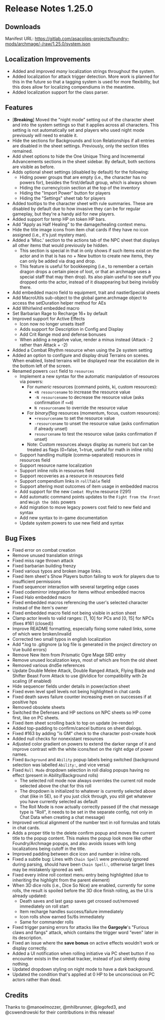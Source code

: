 # Release Notes 1.25.0

## Downloads

Manifest URL: https://gitlab.com/asacolips-projects/foundry-mods/archmage/-/raw/1.25.0/system.json

## Localization Improvements

- Added and improved _many_ localization strings throughout the system.
- Added localization for attack trigger detection. More work is planned for this in the future so that a tagging system is used for more flexibility, but this does allow for localizing compendiums in the meantime.
- Added localization support for the class parser.

## Features
- [**Breaking**] Moved the "night mode" setting out of the character sheet and into the system settings so that it applies across all characters. This setting is not automatically set and players who used night mode previously will need to enable it.
- Hide the sections for Backgrounds and Icon Relationships if all entries are disabled in the sheet settings. Previously, only the section titles remained.
- Add sheet options to hide the One Unique Thing and Incremental Advancements sections in the sheet sidebar. By default, both sections are visible as before.
- Adds optional sheet settings (disabled by default) for the following:
    - Hiding power groups that are empty (i.e., the character has no powers for), besides the first/default group, which is always shown
    - Hiding the currency/coin section at the top of the inventory
    - Hiding the "Import Power" button for players
    - Hiding the "Settings" sheet tab for players
- Added tooltips to the character sheet with rule summaries. These are disabled by default due to how invasive they can be for regular gameplay, but they're a handy aid for new players. 
- Added support for temp HP on token HP bars.
- Add "Apply as Half Healing" to the damage/healing context menu.
- Hide the title image icons from item chat cards if they have no icon assigned (i.e., it's just mystery man).
- Added a 'Misc.' section to the actions tab of the NPC sheet that displays all other items that would previously be hidden.
    - This section is special in that in only shows if such items exist on the actor and in that is has no + New button to create new items, they can only be added via drag and drop.
    - This feature is useful for bookkeeping (i.e., to remember a certain dragon drops a certain piece of loot, or that an archmage uses a special staff that may then drop). Its also plain useful to see stuff you dropped onto the actor, instead of it disappearing but being invisibly there.
- Add embedded macro field to equipment, trait and nastierSpecial sheets
- Add MacroUtils sub-object to the global game.archmage object to access the setDuration helper method for AEs
- Add Whirlwind embedded macro
- Set Barbarian Rage to Recharge 16+ by default
- Improved support for Active Effects
    - Icon now no longer unsets itself
    - Adds support for Description in Config and Display
    - Add Crit Range mod and defense bonuses
    - When adding a negative value, render a minus instead (Attack - 2 rather than Attack + -2)
- Added a Combat Rhythm resource when using the 2e system setting
- Added an option to configure and display druid Terrains on scenes. When enabled, listed terrains will be displayed near the escalation die in the bottom left of the screen.
- Renamed powers `cost` field to `resources`
    - Implement a new syntax for the automatic manipulation of resources via powers:
        - For *numeric* resources (command points, ki, custom resources):
            - `+N resourcename` to increase the resource value
            - `-N resourcename` to decrease the resource value (asks confirmation if `<=0`)
            - `N resourcename` to override the resource value
        - For *binary/flag* resources (momentum, focus, custom resources):
            - `+resourcename` to set the resource value
            - `-resourcename` to unset the resource value (asks confirmation if already unset)
            - `resourcename` to test the resource value (asks confirmation if unset)
        - Note: Custom resources always display as numeric but can be treated as flags (0=false, 1=true, useful for math in inline rolls)
    - Support handling multiple (comma-separated) resources in resources field
    - Support resource name localization
    - Support inline rolls in resources field
    - Support recoveries as a resource in resources field
    - Support compendium links in `rollTable` field 
    - Support altering most outcomes of item usage in embedded macros
    - Add support for the new `Combat Rhythm` resource (!291)
    - Add automatic command points updates to the `Fight from the Front` and `Weigh the Odds` powers
    - Add migration to move legacy powers cost field to new field and syntax
    - Add new syntax to in-game documentation
    - Update system powers to use new field and syntax

## Bug Fixes

- Fixed error on combat creation
- Remove unused translation strings
- Fixed miss rage thrown attack
- Fixed barbarian building frenzy
- Fixed various typos and broken image links.
- Fixed item sheet's Show Players button failing to work for players due to insufficient permissions
- Fixed sequencer interaction with several targeting edge cases
- Fixed codemirror integration for items without embedded macros
- Fixed Halo embedded macro
- Fixed embedded macros referencing the user's selected character instead of the item's owner
- Fixed embedded macro field not being visible in action sheet
- Clamp actor levels to valid ranges: [1, 10] for PCs and [0, 15] for NPCs (fixes #161 (closed))
- Improve README formatting, especially fixing some naked links, some of which were broken/invalid
- Corrected two small typos in english localization
- Add *.log to .gitignore (a log file is generated in the project directory on Vue build errors)
- Remove New Item from Prismatic Ogre Mage SRD entry
- Remove unused localization keys, most of which are from the old sheet
- Removed various dnd5e references
- Update Double Melee Attack, Double Ranged Attack, Flying Blade and Shifter Beast Form Attack to use @lvldice for compatibility with 2e scaling (if enabled)
- Hide sequencer fields under details in power/action sheet 
- Fixed even level spell levels not being highlighted in chat cards
- Fixed death saves failure counter increasing even on successes if at positive hps
- Removed obsolete sheets
- Switched the Defenses and HP sections on NPC sheets so HP come first, like on PC sheets.
- Fixed item sheet scrolling back to top on update (re-render)
- Added top-padding to confirm/cancel buttons on sheet dialogs.
- Fixed #163 by adding "is GM" check to the character post-create hook
- Added null checks for nonexistant resources
- Adjusted color gradient on powers to extend the darker range of it and improve contrast with the white icons/text on the right edge of power names.
- Fixed `Background` and `Ability` popup labels being switched (background selection was labelled `Ability:`, and vice versa)
- Fixed `Roll Mode` dropdown selection in roll dialog popups having no effect (present in Ability/Background rolls)
    - The selected roll mode now always overrides the current roll mode selected above the chat for this roll
    - The dropdown is initialized to whatever is currently selected above chat (like in 5E), so if you just click through, you still get whatever you have currently selected as default
    - The Roll Mode is now actually correctly passed (if the chat message type is "Roll", it needs to be set in the separate config, not only in Chat Data when creating a chat message)
- Improved vertical alignment of the number text in roll formulas and totals in chat cards.
- Adds a proper title to the delete confirm popup and moves the current title to the popup content. This makes the popup look more like other Foundry/Archmage popups, and also avoids issues with long localizations being cutoff in the title.
- Improved padding between dice icon and number in inline rolls.
- Fixed a subtle bug: Lines with `Chain Spell` were previously ignored during parsing, should have been `Chain Spell:`, otherwise target lines may be mistakenly ignored as well.
- Fixed every inline roll context menu entry being highlighted (due to inheriting the highlight from the parent element)
- When 3D dice rolls (i.e., Dice So Nice) are enabled, currently for some rolls, the result is spoiled before the 3D dice finish rolling, as the UI is already updated:
    - Death saves and last gasp saves get crossed out/removed immediately on roll start
    - Item recharge handles success/failure immediately
    - Icon rolls show earned 5s/6s immediately
    - Same for commander rolls
- Fixed trigger parsing errors for attacks like the **Gargoyle**'s "Furious claws and fangs" attack, which contains the trigger word "even" later in its description.
- Fixed an issue where the **save bonus** on active effects wouldn't work or display correctly.
- Added a UI notification when rolling initiative via PC sheet button if no encounter exists in the combat tracker, instead of just silently doing nothing.
- Updated dropdown styling on night mode to have a dark background.
- Updated the condition that's applied at 0 HP to be unconscious on PC actors rather than dead.

## Credits

Thanks to @manoelmozzer, @mhilbrunner, @legofed3, and @cswendrowski for their contributions in this release!